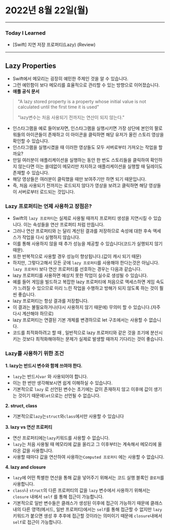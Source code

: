 # 2022년 8월 22일(월)

---

### Today I Learned

- [Swift] 지연 저장 프로퍼티(Lazy) (Review)

---

## Lazy Properties

- Swift에서 메모리는 굉장히 예민한 주제인 것을 알 수 있습니다.
- 그런 예민함이 보다 메모리를 효율적으로 관리할 수 있는 방향으로 이어졌습니다.
- **애플 공식 문서**

> "A lazy stored property is a property whose initial value is not calculated until the first time it is used"
>
> "lazy변수는 처음 사용되기 전까지는 연산이 되지 않는다."

- 인스타그램을 예로 들어보자면, 인스타그램을 실행시키면 가장 상단에 본인의 팔로워들의 아이콘들이 존재하고 이 아이콘을 클릭하면 해당 유저가 올린 스토리 영상을 확인할 수 있습니다.
- 인스타그램을 실행시켰을 때 이러한 영상들도 모두 서버로부터 가져오는 작업을 할까요?
- 만일 여러분이 애플리케이션을 실행하는 동안 한 번도 스토리들을 클릭하여 확인하지 않는다면 이는 쓸데없이 메모리만 차지하고 애플리케이션을 실행할 때 딜레이도 존재할 수 있습니다.
- 해당 영상들은 여러분이 클릭했을 때만 보여주기만 하면 되기 때문입니다.
- 즉, 처음 사용되기 전까지는 로드되지 않다가 영상을 보려고 클릭하면 해당 영상들이 서버로부터 로드되는 것입니다.

### **Lazy 프로퍼티는 언제 사용하고 장점은?**

- Swift의 `lazy 프로퍼티`는 실제로 사용될 때까지 프로퍼티 생성을 지연시킬 수 있습니다. 이는 속성들을 연산 프로퍼티 처럼 만듭니다.
- 그러나 연산 프로퍼티와 는 달리 계산된 결과를 저장하므로 속성에 대한 후속 액세스가 작업을 다시 실행하지 않습니다.
- 이를 통해 사용하지 않을 때 추가 성능을 제공할 수 있습니다(코드가 실행되지 않기 때문).
- 또한 반복적으로 사용할 경우 성능이 향상됩니다.(값이 캐시 되기 때문)
- 하지만, 그렇다고해서 모든 곳에 `lazy 프로퍼티`를 사용해야 한다는것은 아닙니다. `lazy 프로퍼티` 보다 연산 프로퍼티를 선호하는 경우는 다음과 같습니다.
- lazy 프로퍼티를 사용하면 예상치 못한 작업이 실수로 생성될 수 있습니다.
- 예를 들어 게임을 빌드하고 복잡한 lazy 프로퍼티에 처음으로 액세스하면 게임 속도가 느려질 수 있으므로 미리 느린 작업을 수행하고 방해가 되지 않도록 하는 것이 훨씬 좋습니다.
- lazy 프로퍼티는 항상 결과를 저장합니다.
- 이 결과는 불필요하거나(다시 사용하지 않기 때문에) 무의미 할 수 있습니다.(자주 다시 계산해야 하므로)
- lazy 프로퍼티는 연결된 기본 개체를 변경하므로 let 구조에서는 사용할 수 없습니다.
- 코드를 최적화하려고 할 때 , 일반적으로 lazy 프로퍼티와 같은 것을 조기에 분산시키는 것보다 최적화해야하는 문제가 실제로 발생할 때까지 기다리는 것이 좋습니다.

### **Lazy를 사용하기 위한 조건**

**1. lazy는 반드시 변수와 함께 쓰여야 한다.**

- `lazy`는 반드시`var` 와 사용되어야 합니다.
- 이는 한 번만 생각해보시면 쉽게 이해하실 수 있습니다.
- 기본적으로 `lazy` 로 선언된 변수는 초기에는 값이 존재하지 않고 이후에 값이 생기는 것이기 때문에`let`으로는 선언될 수 없습니다.

**2. struct, class**

- 기본적으로`lazy`는`struct`와`class`에서만 사용할 수 있습니다

**3. lazy vs 연산 프로퍼티**

- 연산 프로퍼티에는`lazy`키워드를 사용할 수 없습니다.
- `lazy`는 처음 사용될 때 메모리에 값을 올리고 그 이후부터는 계속해서 메모리에 올라온 값을 사용합니다.
- 사용할 때마다 값을 연산하여 사용하는`Computed 프로퍼티` 에는 사용할 수 없습니다.

**4. lazy and closure**

- `lazy`에 어떤 특별한 연산을 통해 값을 넣어주기 위해서는 코드 실행 블록인 `클로저`를 사용합니다.
- `class`나 `struct`의 다른 프로퍼티의 값을 `lazy` 변수에서 사용하기 위해서는 `closure` 내에서 `self` 를 통해 접근이 가능합니다.
- 기본적으로 일반 변수들은 클래스가 생성된 이후에 접근이 가능하기 때문에 클래스 내의 다른 영역(메서드, 일반 프로퍼티)에서는 `self`를 통해 접근할 수 없지만 `lazy`키워드가 붙으면 생성 후 추후에 접근할 것이라는 의미이기 때문에 `closure`내에서 `self`로 접근이 가능합니다.